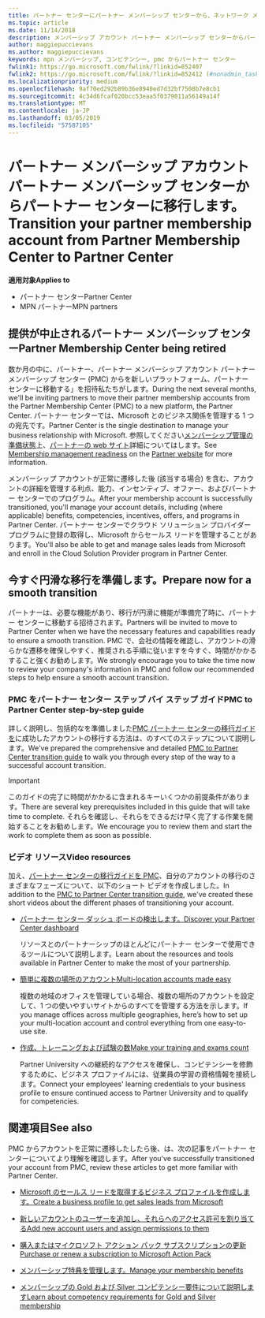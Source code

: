 ```yaml
---
title: パートナー センターにパートナー メンバーシップ センターから、ネットワーク メンバーシップを移行します。
ms.topic: article
ms.date: 11/14/2018
description: メンバーシップ アカウント パートナー メンバーシップ センターからパートナー センターに移行する方法。
author: maggiepuccievans
ms.author: maggiepuccievans
keywords: mpn メンバーシップ, コンピテンシー, pmc からパートナー センター
fwlink1: https://go.microsoft.com/fwlink/?linkid=852407
fwlink2: https://go.microsoft.com/fwlink/?linkid=852412 (#nonadmin_tasks)
ms.localizationpriority: medium
ms.openlocfilehash: 9af70ed292b89b36e8940ed7d32bf7508b7e8cb1
ms.sourcegitcommit: 4c34d6fcaf020bcc53eaa5f0379011a56149a14f
ms.translationtype: MT
ms.contentlocale: ja-JP
ms.lasthandoff: 03/05/2019
ms.locfileid: "57587105"
---
```

# <a name="transition-your-partner-membership-account-from-partner-membership-center-to-partner-center"></a><span data-ttu-id="14102-104">パートナー メンバーシップ アカウント パートナー メンバーシップ センターからパートナー センターに移行します。</span><span class="sxs-lookup"><span data-stu-id="14102-104">Transition your partner membership account from Partner Membership Center to Partner Center</span></span>

<span data-ttu-id="14102-105">**適用対象**</span><span class="sxs-lookup"><span data-stu-id="14102-105">**Applies to**</span></span>

- <span data-ttu-id="14102-106">パートナー センター</span><span class="sxs-lookup"><span data-stu-id="14102-106">Partner Center</span></span>
- <span data-ttu-id="14102-107">MPN パートナー</span><span class="sxs-lookup"><span data-stu-id="14102-107">MPN partners</span></span>

## <a name="partner-membership-center-being-retired"></a><span data-ttu-id="14102-108">提供が中止されるパートナー メンバーシップ センター</span><span class="sxs-lookup"><span data-stu-id="14102-108">Partner Membership Center being retired</span></span>

<span data-ttu-id="14102-109">数か月の中に、パートナー、パートナー メンバーシップ アカウント パートナー メンバーシップ センター (PMC) からを新しいプラットフォーム、パートナー センターに移動する」を招待私たちがします。</span><span class="sxs-lookup"><span data-stu-id="14102-109">During the next several months, we'll be inviting partners to move their partner membership accounts from the Partner Membership Center (PMC) to a new platform, the Partner Center.</span></span> <span data-ttu-id="14102-110">パートナー センターでは、Microsoft とのビジネス関係を管理する 1 つの宛先です。</span><span class="sxs-lookup"><span data-stu-id="14102-110">Partner Center is the single destination to manage your business relationship with Microsoft.</span></span> <span data-ttu-id="14102-111">参照してください[メンバーシップ管理の準備状態](https://partner.microsoft.com/support/partner-center-help)上、[パートナーの web サイト](https://partner.microsoft.com/commercial)詳細についてはします。</span><span class="sxs-lookup"><span data-stu-id="14102-111">See [Membership management readiness](https://partner.microsoft.com/support/partner-center-help) on the [Partner website](https://partner.microsoft.com/commercial) for more information.</span></span>

<span data-ttu-id="14102-112">メンバーシップ アカウントが正常に遷移した後 (該当する場合) を含む、アカウントの詳細を管理する利点、能力、インセンティブ、オファー、およびパートナー センターでのプログラム。</span><span class="sxs-lookup"><span data-stu-id="14102-112">After your membership account is successfully transitioned, you'll manage your account details, including (where applicable) benefits, competencies, incentives, offers, and programs in Partner Center.</span></span> <span data-ttu-id="14102-113">パートナー センターでクラウド ソリューション プロバイダー プログラムに登録の取得し、Microsoft からセールス リードを管理することがあります。</span><span class="sxs-lookup"><span data-stu-id="14102-113">You'll also be able to get and manage sales leads from Microsoft and enroll in the Cloud Solution Provider program in Partner Center.</span></span>

## <a name="prepare-now-for-a-smooth-transition"></a><span data-ttu-id="14102-114">今すぐ円滑な移行を準備します。</span><span class="sxs-lookup"><span data-stu-id="14102-114">Prepare now for a smooth transition</span></span>

<span data-ttu-id="14102-115">パートナーは、必要な機能があり、移行が円滑に機能が準備完了時に、パートナー センターに移動する招待されます。</span><span class="sxs-lookup"><span data-stu-id="14102-115">Partners will be invited to move to Partner Center when we have the necessary features and capabilities ready to ensure a smooth transition.</span></span> <span data-ttu-id="14102-116">PMC で、会社の情報を確認し、アカウントの滑らかな遷移を確保しやすく、推奨される手順に従いますを今すぐ、時間がかかるすること強くお勧めします。</span><span class="sxs-lookup"><span data-stu-id="14102-116">We strongly encourage you to take the time now to review your company's information in PMC and follow our recommended steps to help ensure a smooth account transition.</span></span>

### <a name="pmc-to-partner-center-step-by-step-guide"></a><span data-ttu-id="14102-117">PMC をパートナー センター ステップ バイ ステップ ガイド</span><span class="sxs-lookup"><span data-stu-id="14102-117">PMC to Partner Center step-by-step guide</span></span>

<span data-ttu-id="14102-118">詳しく説明し、包括的なを準備しました[PMC パートナー センターの移行ガイドを](https://assetsprod.microsoft.com/mpn/en-us/membership-account-set-up-guide.pdf)に成功したアカウントの移行する方法は、のすべてのステップについて説明します。</span><span class="sxs-lookup"><span data-stu-id="14102-118">We've prepared the comprehensive and detailed [PMC to Partner Center transition guide](https://assetsprod.microsoft.com/mpn/en-us/membership-account-set-up-guide.pdf) to walk you through every step of the way to a successful account transition.</span></span>

>[!IMPORTANT]
><span data-ttu-id="14102-119">このガイドの完了に時間がかかるに含まれるキーいくつかの前提条件があります。</span><span class="sxs-lookup"><span data-stu-id="14102-119">There are several key prerequisites included in this guide that will take time to complete.</span></span> <span data-ttu-id="14102-120">それらを確認し、それらをできるだけ早く完了する作業を開始することをお勧めします。</span><span class="sxs-lookup"><span data-stu-id="14102-120">We encourage you to review them and start the work to complete them as soon as possible.</span></span>

### <a name="video-resources"></a><span data-ttu-id="14102-121">ビデオ リソース</span><span class="sxs-lookup"><span data-stu-id="14102-121">Video resources</span></span>

<span data-ttu-id="14102-122">加え、[パートナー センターの移行ガイドを PMC](https://assetsprod.microsoft.com/mpn/en-us/membership-account-set-up-guide.pdf)、自分のアカウントの移行のさまざまなフェーズについて、以下のショート ビデオを作成しました。</span><span class="sxs-lookup"><span data-stu-id="14102-122">In addition to the [PMC to Partner Center transition guide](https://assetsprod.microsoft.com/mpn/en-us/membership-account-set-up-guide.pdf), we've created these short videos about the different phases of transitioning your account.</span></span> 

- [<span data-ttu-id="14102-123">パートナー センター ダッシュ ボードの検出します。</span><span class="sxs-lookup"><span data-stu-id="14102-123">Discover your Partner Center dashboard</span></span>](https://partner.microsoft.com/support/partner-center-help)
 
  <span data-ttu-id="14102-124">リソースとのパートナーシップのほとんどにパートナー センターで使用できるツールについて説明します。</span><span class="sxs-lookup"><span data-stu-id="14102-124">Learn about the resources and tools available in Partner Center to make the most of your partnership.</span></span>

- [<span data-ttu-id="14102-125">簡単に複数の場所のアカウント</span><span class="sxs-lookup"><span data-stu-id="14102-125">Multi-location accounts made easy</span></span>](https://partner.microsoft.com/support/partner-center-help)
 
  <span data-ttu-id="14102-126">複数の地域のオフィスを管理している場合、複数の場所のアカウントを設定して、1 つの使いやすいサイトからのすべてを管理する方法を示します。</span><span class="sxs-lookup"><span data-stu-id="14102-126">If you manage offices across multiple geographies, here’s how to set up your multi-location account and control everything from one easy-to-use site.</span></span>

- [<span data-ttu-id="14102-127">作成、トレーニングおよび試験の数</span><span class="sxs-lookup"><span data-stu-id="14102-127">Make your training and exams count</span></span>](https://partner.microsoft.com/support/partner-center-help)

  <span data-ttu-id="14102-128">Partner University への継続的なアクセスを確保し、コンピテンシーを修飾するために、ビジネス プロファイルには、従業員の学習の資格情報を接続します。</span><span class="sxs-lookup"><span data-stu-id="14102-128">Connect your employees' learning credentials to your business profile to ensure continued access to Partner University and to qualify for competencies.</span></span>

## <a name="see-also"></a><span data-ttu-id="14102-129">関連項目</span><span class="sxs-lookup"><span data-stu-id="14102-129">See also</span></span>

<span data-ttu-id="14102-130">PMC からアカウントを正常に遷移したしたら後、は、次の記事をパートナー センターについてより理解を確認します。</span><span class="sxs-lookup"><span data-stu-id="14102-130">After you've successfully transitioned your account from PMC, review these articles to get more familiar with Partner Center.</span></span>

-   [<span data-ttu-id="14102-131">Microsoft のセールス リードを取得するビジネス プロファイルを作成します。</span><span class="sxs-lookup"><span data-stu-id="14102-131">Create a business profile to get sales leads from Microsoft</span></span>](create-a-marketing-profile.md)

-   [<span data-ttu-id="14102-132">新しいアカウントのユーザーを追加し、それらへのアクセス許可を割り当てる</span><span class="sxs-lookup"><span data-stu-id="14102-132">Add new account users and assign permissions to them</span></span>](create-user-accounts-and-set-permissions.md)

-   [<span data-ttu-id="14102-133">購入またはマイクロソフト アクション パック サブスクリプションの更新</span><span class="sxs-lookup"><span data-stu-id="14102-133">Purchase or renew a subscription to Microsoft Action Pack</span></span>](mpn-get-action-pack.md)

-   [<span data-ttu-id="14102-134">メンバーシップ特典を管理します。</span><span class="sxs-lookup"><span data-stu-id="14102-134">Manage your membership benefits</span></span>](manage-your-partner-network-benefits.md)

-   [<span data-ttu-id="14102-135">メンバーシップの Gold および Silver コンピテンシー要件について説明します</span><span class="sxs-lookup"><span data-stu-id="14102-135">Learn about competency requirements for Gold and Silver membership</span></span>](https://partner.microsoft.com/membership/competencies)





